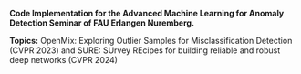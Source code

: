 **Code Implementation for the Advanced Machine Learning for Anomaly Detection Seminar of FAU Erlangen Nuremberg.**

**Topics:** OpenMix: Exploring Outlier Samples for Misclassification Detection (CVPR 2023) and SURE: SUrvey REcipes for building reliable and robust deep networks (CVPR 2024)
